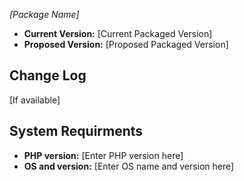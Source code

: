 *[Package Name]*

* **Current Version:** [Current Packaged Version]
* **Proposed Version:** [Proposed Packaged Version]

## Change Log
[If available]

## System Requirments
* **PHP version:** [Enter PHP version here]
* **OS and version:** [Enter OS name and version here]

